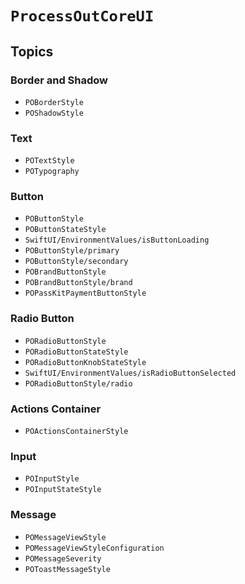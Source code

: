 # ``ProcessOutCoreUI``

## Topics

### Border and Shadow

- ``POBorderStyle``
- ``POShadowStyle``

### Text

- ``POTextStyle``
- ``POTypography``

### Button

- ``POButtonStyle``
- ``POButtonStateStyle``
- ``SwiftUI/EnvironmentValues/isButtonLoading``
- ``POButtonStyle/primary``
- ``POButtonStyle/secondary``
- ``POBrandButtonStyle``
- ``POBrandButtonStyle/brand``
- ``POPassKitPaymentButtonStyle``

### Radio Button

- ``PORadioButtonStyle``
- ``PORadioButtonStateStyle``
- ``PORadioButtonKnobStateStyle``
- ``SwiftUI/EnvironmentValues/isRadioButtonSelected``
- ``PORadioButtonStyle/radio``

### Actions Container

- ``POActionsContainerStyle``

### Input

- ``POInputStyle``
- ``POInputStateStyle``

### Message

- ``POMessageViewStyle``
- ``POMessageViewStyleConfiguration``
- ``POMessageSeverity``
- ``POToastMessageStyle``
